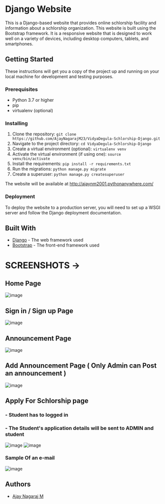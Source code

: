 # Django Website

This is a Django-based website that provides online schlorship facility and information about a schlorship organization.
This website is built using the Bootstrap framework. It is a responsive website that is designed to work well on a variety of devices, including desktop computers, tablets, and smartphones.

## Getting Started

These instructions will get you a copy of the project up and running on your local machine for development and testing purposes.

### Prerequisites

- Python 3.7 or higher
- pip
- virtualenv (optional)

### Installing

1. Clone the repository: `git clone https://github.com/AjayNagarajM23/VidyaDegula-Schlorship-Django.git`
2. Navigate to the project directory: `cd VidyaDegula-Schlorship-Django`
3. Create a virtual environment (optional): `virtualenv venv`
4. Activate the virtual environment (if using one): `source venv/bin/activate`
5. Install the requirements: `pip install -r requirements.txt`
6. Run the migrations: `python manage.py migrate`
7. Create a superuser: `python manage.py createsuperuser`


The website will be available at http://ajaynm2001.pythonanywhere.com/

### Deployment

To deploy the website to a production server, you will need to set up a WSGI server and follow the Django deployment documentation.

## Built With

- [Django](https://www.djangoproject.com/) - The web framework used
- [Bootstrap](https://getbootstrap.com/) - The front-end framework used

# SCREENSHOTS ->
## Home Page
![image](https://user-images.githubusercontent.com/105035860/210096351-2f0847cd-2a50-4eb4-805d-da40c8597fa0.png)

## Sign in / Sign up Page
![image](https://user-images.githubusercontent.com/105035860/210096427-5d10bded-8cb6-4cf4-b82c-0a3a1897cd8b.png)

## Announcement Page
![image](https://user-images.githubusercontent.com/105035860/210096491-cee75470-68e7-42c6-80a6-b788fb2ec449.png)

## Add Announcement Page ( Only Admin can Post an announcement )
![image](https://user-images.githubusercontent.com/105035860/210096607-35f58ed0-a7a4-44b6-80f2-ed2ace2a2de3.png)


## Apply For Schlorship page
### - Student has to logged in
### - The Student's application details will be sent to ADMIN and student
![image](https://user-images.githubusercontent.com/105035860/210096815-fdb368ab-06f7-49f3-881e-18c33dd2297c.png)
![image](https://user-images.githubusercontent.com/105035860/210096894-bf5d4172-9727-4e28-b592-1ecabf0ae212.png)
### Sample Of an e-mail
![image](https://user-images.githubusercontent.com/105035860/210096948-c093ee30-fea9-4666-a9a0-73f49f8495ae.png)

## Authors

- [Ajay Nagaraj M](https://github.com/AjayNagarajM23)




